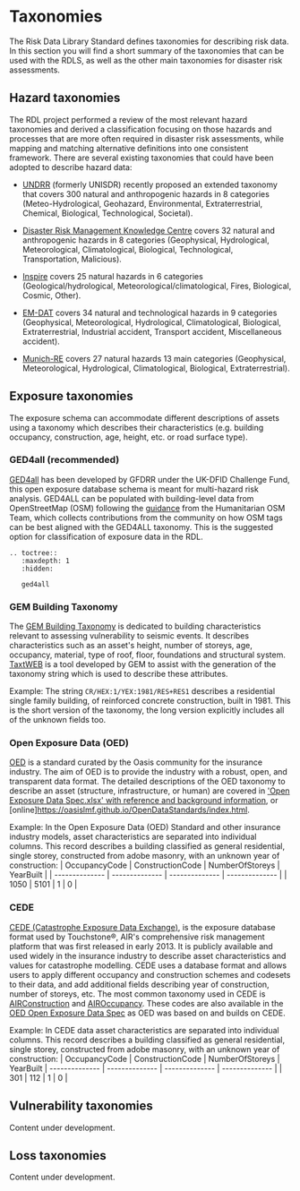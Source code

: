 <!--https://hackmd.io/c3be76ulTnO2llvUWNM2sg-->

# Taxonomies

The Risk Data Library Standard defines taxonomies for describing risk data. In this section you will find a short summary of the taxonomies that can be used with the RDLS, as well as the other main taxonomies for disaster risk assessments.

## Hazard taxonomies

The RDL project performed a review of the most relevant hazard taxonomies and derived a classification focusing on those hazards and processes that are more often required in disaster risk assessments, while mapping and matching alternative definitions into one consistent framework. There are several existing taxonomies that could have been adopted to describe hazard data:

- [UNDRR](https://www.undrr.org/publication/hazard-definition-and-classification-review) (formerly UNISDR) recently proposed an extended taxonomy that covers 300 natural and anthropogenic hazards in 8 categories (Meteo-Hydrological, Geohazard, Environmental, Extraterrestrial, Chemical, Biological, Technological, Societal).

- [Disaster Risk Management Knowledge Centre](https://drmkc.jrc.ec.europa.eu/risk-data-hub) covers 32 natural and anthropogenic hazards in 8 categories (Geophysical, Hydrological, Meteorological, Climatological, Biological, Technological, Transportation, Malicious).

- [Inspire](https://inspire.ec.europa.eu/codelist/NaturalHazardCategoryValue) covers 25 natural hazards in 6 categories (Geological/hydrological, Meteorological/climatological, Fires, Biological, Cosmic, Other).

- [EM-DAT](https://www.emdat.be/classification) covers 34 natural and technological hazards in 9 categories (Geophysical, Meteorological, Hydrological, Climatological, Biological, Extraterrestrial, Industrial accident, Transport accident, Miscellaneous accident).

- [Munich-RE](https://www.cred.be/downloadFile.php?file=sites/default/files/DisCatClass_264.pdf) covers 27 natural hazards 13 main categories (Geophysical, Meteorological, Hydrological, Climatological, Biological, Extraterrestrial).

## Exposure taxonomies

The exposure schema can accommodate different descriptions of assets using a taxonomy which describes their characteristics (e.g. building occupancy, construction, age, height, etc. or road surface type).

### GED4all (recommended)

[GED4all](ged4all.md) has been developed by GFDRR under the UK-DFID Challenge Fund, this open exposure database schema is meant for multi-hazard risk analysis. GED4ALL can be populated with building-level data from OpenStreetMap (OSM) following the [guidance](https://wiki.openstreetmap.org/wiki/GED4ALL) from the Humanitarian OSM Team, which collects contributions from the community on how OSM tags can be best aligned with the GED4ALL taxonomy. This is the suggested option for classification of exposure data in the RDL.

```{eval-rst}
.. toctree::
   :maxdepth: 1
   :hidden:

   ged4all

```

### GEM Building Taxonomy

The [GEM Building Taxonomy](https://www.globalquakemodel.org/gempublications/GEM-building-taxonomy-version-2.0) is dedicated to building characteristics relevant to assessing vulnerability to seismic events. It describes characteristics such as an asset's height, number of storeys, age, occupancy, material, type of roof, floor, foundations and structural system. [TaxtWEB](https://platform.openquake.org/taxtweb) is a tool developed by GEM to assist with the generation of the taxonomy string which is used to describe these attributes.

Example: The string `CR/HEX:1/YEX:1981/RES+RES1` describes a residential single family building, of reinforced concrete construction, built in 1981. This is the short version of the taxonomy, the long version explicitly includes all of the unknown fields too.

### Open Exposure Data (OED)

[OED](https://github.com/OasisLMF/ODS_OpenExposureData) is a standard curated by the Oasis community for the insurance industry. The aim of OED is to provide the industry with a robust, open, and transparent data format. The detailed descriptions of the OED taxonomy to describe an asset (structure, infrastructure, or human) are covered in ['Open Exposure Data Spec.xlsx' with reference and background information](https://github.com/OasisLMF/ODS_OpenExposureData/tree/develop/OpenExposureData/Docs), or \[online\]https://oasislmf.github.io/OpenDataStandards/index.html.

Example: In the Open Exposure Data (OED) Standard and other insurance industry models, asset characteristics are separated into individual columns. This record describes a building classified as general residential, single storey, constructed from adobe masonry, with an unknown year of construction:
| OccupancyCode | ConstructionCode | NumberOfStoreys | YearBuilt |
| -------------- | -------------- | -------------- | -------------- |
| 1050 | 5101 | 1 | 0 |

### CEDE

[CEDE (Catastrophe Exposure Data Exchange)](https://docs.air-worldwide.com/Database/CEDE/10.0/webframe.html#topic1.html), is the exposure database format used by Touchstone®, AIR's comprehensive risk management platform that was first released in early 2013. It is publicly available and used widely in the insurance industry to describe asset characteristics and values for catastrophe modelling. CEDE uses a database format and allows users to apply different occupancy and construction schemes and codesets to their data, and add additional fields describing year of construction, number of storeys, etc. The most common taxonomy used in CEDE is [AIRConstruction](https://docs.air-worldwide.com/Database/CEDE/10.0/webframe.html#topic32.html) and [AIROccupancy](https://docs.air-worldwide.com/Database/CEDE/10.0/webframe.html#topic33.html). These codes are also available in the [OED Open Exposure Data Spec](https://github.com/OasisLMF/ODS_OpenExposureData/tree/develop/OpenExposureData/Docs) as OED was based on and builds on CEDE.

Example: In CEDE data asset characteristics are separated into individual columns. This record describes a building classified as general residential, single storey, constructed from adobe masonry, with an unknown year of construction:
| OccupancyCode | ConstructionCode | NumberOfStoreys | YearBuilt
| -------------- | -------------- | -------------- | -------------- |
| 301 | 112 | 1 | 0 |

## Vulnerability taxonomies

Content under development.

## Loss taxonomies

Content under development.
